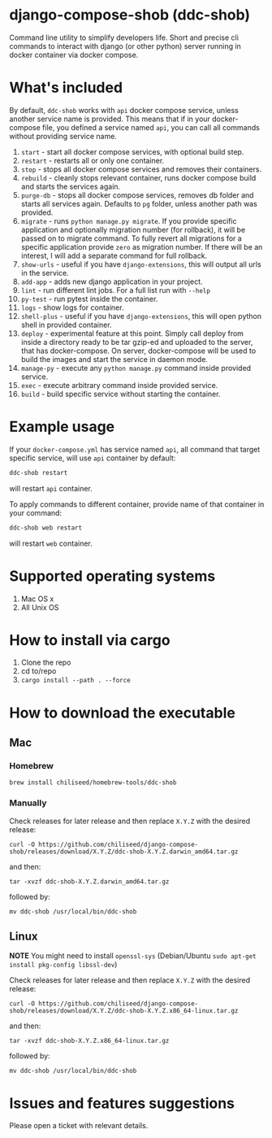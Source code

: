 # django-compose-shob (ddc-shob)
Command line utility to simplify developers life. Short and precise cli commands to interact with django (or other python) server running in docker container via docker compose.


# What's included

By default, `ddc-shob` works with `api` docker compose service, unless another service name is provided.
This means that if in your docker-compose file, you defined a service named `api`, you can call all commands
without providing service name.

1. `start` - start all docker compose services, with optional build step.
2. `restart` - restarts all or only one container. 
3. `stop` - stops all docker compose services and removes their containers.
4. `rebuild` - cleanly stops relevant container, runs docker compose build and starts the services again.
5. `purge-db` - stops all docker compose services, removes db folder and starts all services again. Defaults to `pg` folder, unless another path was provided.
6. `migrate` - runs `python manage.py migrate`. If you provide specific application and optionally migration number (for rollback), it will be passed on to migrate command. To fully revert all migrations for a specific application provide `zero` as migration number.
If there will be an interest, I will add a separate command for full rollback. 
7. `show-urls` - useful if you have `django-extensions`, this will output all urls in the service.
8. `add-app` - adds new django application in your project.
9. `lint` - run different lint jobs. For a full list run with `--help`
10. `py-test` - run pytest inside the container.
11. `logs` - show logs for container.
12. `shell-plus` - useful if you have `django-extensions`, this will open python shell in provided container.
13. `deploy` - experimental feature at this point. Simply call deploy from inside a directory ready to be tar gzip-ed and uploaded to the server, that has docker-compose. 
On server, docker-compose will be used to build the images and start the service in daemon mode.
14. `manage-py` - execute any `python manage.py` command inside provided service.
15. `exec` - execute arbitrary command inside provided service.
16. `build` - build specific service without starting the container.

# Example usage

If your `docker-compose.yml` has service named `api`, all command that target specific service, will use `api` container by default:

```bash
ddc-shob restart
```

will restart `api` container.

To apply commands to different container, provide name of that container in your command:

```bash
ddc-shob web restart
```

will restart `web` container.

# Supported operating systems

1. Mac OS x
2. All Unix OS

# How to install via cargo

1. Clone the repo
2. cd to/repo
3. `cargo install --path . --force`


# How to download the executable

## Mac

### Homebrew

``brew install chiliseed/homebrew-tools/ddc-shob``

### Manually

Check releases for later release and then replace `X.Y.Z` with the desired release:

``curl -O https://github.com/chiliseed/django-compose-shob/releases/download/X.Y.Z/ddc-shob-X.Y.Z.darwin_amd64.tar.gz``

and then:

``tar -xvzf ddc-shob-X.Y.Z.darwin_amd64.tar.gz``

followed by:

``mv ddc-shob /usr/local/bin/ddc-shob``

## Linux

**NOTE** You might need to install ``openssl-sys`` (Debian/Ubuntu ``sudo apt-get install pkg-config libssl-dev``) 

Check releases for later release and then replace `X.Y.Z` with the desired release:

``curl -O https://github.com/chiliseed/django-compose-shob/releases/download/X.Y.Z/ddc-shob-X.Y.Z.x86_64-linux.tar.gz``

and then:

``tar -xvzf ddc-shob-X.Y.Z.x86_64-linux.tar.gz``

followed by:

``mv ddc-shob /usr/local/bin/ddc-shob``


# Issues and features suggestions

Please open a ticket with relevant details.

